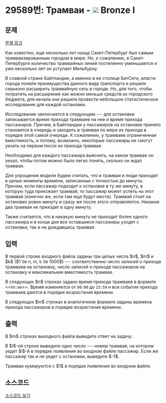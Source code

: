 # 29589번: Трамваи - <img src="https://static.solved.ac/tier_small/5.svg" style="height:20px" /> Bronze I

<!-- performance -->

<!-- 문제 제출 후 깃허브에 푸시를 했을 때 제출한 코드의 성능이 입력될 공간입니다.-->

<!-- end -->

## 문제

[문제 링크](https://boj.kr/29589)


<p>Как известно, еще несколько лет назад Санкт-Петербург был самым трамваизированным городом в мире. Но, к сожалению, в Санкт-Петербурге количество трамвайных линий постепенно уменьшается и уже несколько лет он уступает Мельбурну.</p>

<p>В славной стране Байтландии, а именно в ее столице БитСити, власти города поняли преимущества данного вида транспорта и решили серьезно расширить трамвайную сеть в городе. Но, для того, чтобы потратить на расширение как можно меньше средств из городского бюджета, для начала они решили провести небольшое статистическое исследование для каждой остановки.</p>

<p>Исследование заключается в следующем --- для остановки записывается время прихода трамваев на нее и время прихода пассажиров. Причем, в Байтландии у пассажиров на остановке принято становится в очередь и заходить в трамваи по мере их прихода в порядке этой самой очереди. К сожалению, у трамваев ограниченная вместимость, и потому, возможно, некоторые пассажиры не смогут уехать на первом после их прихода трамвае.</p>

<p>Необходимо для каждого пассажира выяснить, на каком трамвае он уехал, чтобы потом можно было легко понять, сколько он ждал трамвая.</p>

<p>Для упрощения модели будем считать, что и трамваи и люди приходят в целые моменты времени, записанные с точностью до минуты. Причем, если пассажир подходит к остановке в ту же минуту, в которую туда приезжает трамвай, то пассажир может успеть на этот трамвай (конечно же, если там еще будут места). Трамвай стоит на остановке ровно минуту и сразу же после этого отправляется. Никакие два трамвая не приходят в одну минуту. </p>

<p>Также считается, что в никакую минуту не приходит более одного пассажира и в конце дня все оставшиеся пассажиры уходят с остановки, так и не дождавшись трамвая.</p>



## 입력


<p>В первой строке входного файла заданы три целых числа $n$, $m$ и $k$ ($1 \le n, m, k \le 1000$) --- соответственно число записей о приходе трамваев на остановку, число записей о приходе пассажиров на остановку и максимальная вместимость трамвая.</p>

<p>В следующих $n$ строках задано время прихода трамваев в формате &lt;&lt;<code>hh:mm</code>&gt;&gt;. Время изменяется от <code>00:00</code> до <code>23:59</code> и все события прихода трамваев даются в порядке возрастания времени.</p>

<p>В следующих $m$ строках в аналогичном формате заданы времена прихода пассажиров в порядке возрастания времени.</p>



## 출력


<p>В $m$ строках выходного файла выведите ответ на задачу.</p>

<p>В $i$-ой строке выведите одно число --- номер трамвая, на котором уедет $i$-й в порядке появления во входном файле пассажир. Если же пассажир так и не уедет с остановки, выведите $-1$.</p>

<p>Трамваи нумеруются с $1$ в порядке появления во входном файле. </p>



## 소스코드

[소스코드 보기](Трамваи.cpp)